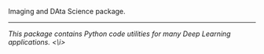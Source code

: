 Imaging and DAta Science package.
___________________________
<i> This package contains Python code utilities for many Deep Learning applications. <\i>